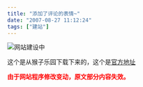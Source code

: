 ```yaml
---
title: "添加了评论的表情~"
date: "2007-08-27 11:12:24"
tags: ["建站"]
---
```



![网站建设中](http://attachment.soulteary.com/wp/2007/08/Building.gif "网站建设中")

这个是从猴子乐园下载下来的，这个是[官方地址](http://promiseforever.com/redirect?url=http%3A%2F%2Fwww.yoyocici.com%2F&key=913b132b9c5d697068225fbfe6cc801d)

<span style="color: #ff0000;">**由于网站程序修改变动，原文部分内容失效。**</span>

